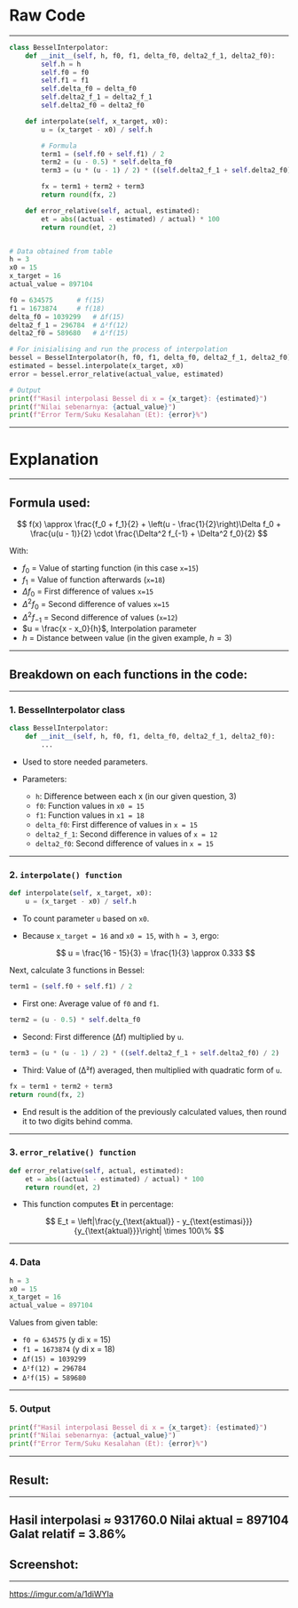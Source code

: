 # Raw Code
---
``` python
class BesselInterpolator:
    def __init__(self, h, f0, f1, delta_f0, delta2_f_1, delta2_f0):
        self.h = h
        self.f0 = f0
        self.f1 = f1
        self.delta_f0 = delta_f0
        self.delta2_f_1 = delta2_f_1
        self.delta2_f0 = delta2_f0

    def interpolate(self, x_target, x0):
        u = (x_target - x0) / self.h

        # Formula
        term1 = (self.f0 + self.f1) / 2
        term2 = (u - 0.5) * self.delta_f0
        term3 = (u * (u - 1) / 2) * ((self.delta2_f_1 + self.delta2_f0) / 2)

        fx = term1 + term2 + term3
        return round(fx, 2)

    def error_relative(self, actual, estimated):
        et = abs((actual - estimated) / actual) * 100
        return round(et, 2)


# Data obtained from table
h = 3
x0 = 15
x_target = 16
actual_value = 897104

f0 = 634575      # f(15)
f1 = 1673874     # f(18)
delta_f0 = 1039299   # Δf(15)
delta2_f_1 = 296784  # Δ²f(12)
delta2_f0 = 589680   # Δ²f(15)

# For inisialising and run the process of interpolation
bessel = BesselInterpolator(h, f0, f1, delta_f0, delta2_f_1, delta2_f0)
estimated = bessel.interpolate(x_target, x0)
error = bessel.error_relative(actual_value, estimated)

# Output
print(f"Hasil interpolasi Bessel di x = {x_target}: {estimated}")
print(f"Nilai sebenarnya: {actual_value}")
print(f"Error Term/Suku Kesalahan (Et): {error}%")

```
---
# Explanation
---
## Formula used:
$$
f(x) \approx \frac{f_0 + f_1}{2} + \left(u - \frac{1}{2}\right)\Delta f_0 + \frac{u(u - 1)}{2} \cdot \frac{\Delta^2 f_{-1} + \Delta^2 f_0}{2}
$$

With:

* $f_0$ = Value of starting function (in this case `x=15`)
* $f_1$ = Value of function afterwards (`x=18`)
* $\Delta f_0$ = First difference of values `x=15`
* $\Delta^2 f_0$ = Second difference of values `x=15`
* $\Delta^2 f_{-1}$ = Second difference of values (`x=12`)
* $u = \frac{x - x_0}{h}$, Interpolation parameter
* $h$ = Distance between value (in the given example, $h = 3$)
---
## Breakdown on each functions in the code:
---
### 1. **BesselInterpolator class**

```python
class BesselInterpolator:
    def __init__(self, h, f0, f1, delta_f0, delta2_f_1, delta2_f0):
        ...
```

* Used to store needed parameters.
* Parameters:

  * `h`: Difference between each x (in our given question, 3)
  * `f0`: Function values in `x0 = 15`
  * `f1`: Function values in `x1 = 18`
  * `delta_f0`: First difference of values in `x = 15`
  * `delta2_f_1`: Second difference in values of `x = 12`
  * `delta2_f0`: Second difference of values in `x = 15`

---

### 2. **`interpolate() function`**

```python
def interpolate(self, x_target, x0):
    u = (x_target - x0) / self.h
```

* To count parameter `u` based on `x0`.
* Because `x_target = 16` and `x0 = 15`, with `h = 3`, ergo:

  $$
  u = \frac{16 - 15}{3} = \frac{1}{3} \approx 0.333
  $$

Next, calculate 3 functions in Bessel:

```python
term1 = (self.f0 + self.f1) / 2
```

* First one: Average value of `f0` and `f1`.

```python
term2 = (u - 0.5) * self.delta_f0
```

* Second: First difference (Δf) multiplied by `u`.

```python
term3 = (u * (u - 1) / 2) * ((self.delta2_f_1 + self.delta2_f0) / 2)
```

* Third: Value of (Δ²f) averaged, then multiplied with quadratic form of `u`.

```python
fx = term1 + term2 + term3
return round(fx, 2)
```

* End result is the addition of the previously calculated values, then round it to two digits behind comma.

---

### 3. **`error_relative() function`**

```python
def error_relative(self, actual, estimated):
    et = abs((actual - estimated) / actual) * 100
    return round(et, 2)
```

* This function computes **Et** in percentage:

$$
E_t = \left|\frac{y_{\text{aktual}} - y_{\text{estimasi}}}{y_{\text{aktual}}}\right| \times 100\%
$$

---

### 4. **Data**

```python
h = 3
x0 = 15
x_target = 16
actual_value = 897104
```

Values from given table:

* `f0 = 634575` (y di x = 15)
* `f1 = 1673874` (y di x = 18)
* `Δf(15) = 1039299`
* `Δ²f(12) = 296784`
* `Δ²f(15) = 589680`

---

### 5. **Output**

```python
print(f"Hasil interpolasi Bessel di x = {x_target}: {estimated}")
print(f"Nilai sebenarnya: {actual_value}")
print(f"Error Term/Suku Kesalahan (Et): {error}%")
```
---
## Result:
---
Hasil interpolasi ≈ 931760.0
Nilai aktual = 897104
Galat relatif = 3.86%
---
## Screenshot:
---
https://imgur.com/a/1diWYIa
